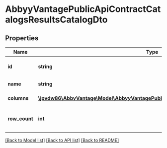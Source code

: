 # AbbyyVantagePublicApiContractCatalogsResultsCatalogDto

## Properties
Name | Type | Description | Notes
------------ | ------------- | ------------- | -------------
**id** | **string** | Unique identifier of the catalog | 
**name** | **string** | Name of the catalog | 
**columns** | [**\jpvdw86\AbbyVantage\Model\AbbyyVantagePublicApiContractCatalogsResultsColumnDto[]**](AbbyyVantagePublicApiContractCatalogsResultsColumnDto.md) | Columns of the catalog | 
**row_count** | **int** | Total number of rows in the catalog | 

[[Back to Model list]](../../README.md#documentation-for-models) [[Back to API list]](../../README.md#documentation-for-api-endpoints) [[Back to README]](../../README.md)


